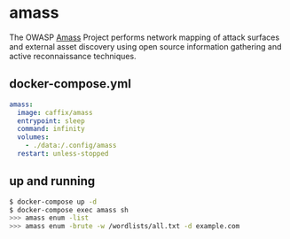 amass
=====

The OWASP [Amass][1] Project performs network mapping of attack surfaces and
external asset discovery using open source information gathering and active
reconnaissance techniques.

## docker-compose.yml

```yaml
amass:
  image: caffix/amass
  entrypoint: sleep
  command: infinity
  volumes:
    - ./data:/.config/amass
  restart: unless-stopped
```

## up and running

```bash
$ docker-compose up -d
$ docker-compose exec amass sh
>>> amass enum -list
>>> amass enum -brute -w /wordlists/all.txt -d example.com
```

[1]: https://github.com/OWASP/Amass
